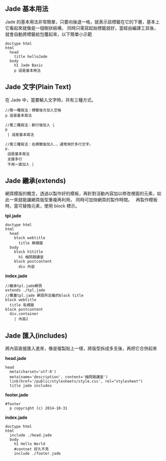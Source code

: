 ## Jade 基本用法
Jade 的基本用法非常簡單，只要向後退一格，就表示該標籤在它的下層，基本上它看起來就像是一個樹狀結構，
同時只需寫起始標籤就好，當經由編譯工具後，就會自動將標籤給包覆起來，以下簡單小示範
```jade
doctype html
html
  head
    title helloJade
  body
    h1 Jade Basic
    p 這是基本用法
```

## Jade 文字(Plain Text)
在 Jade 中，當要輸入文字時，共有三種方式。
 ```
//第一種寫法：標籤後方加入空格
p 這是基本寫法

//第二種寫法：斷行後加入 |
p
  | 這是基本寫法
  
//第三種寫法：在標籤後加入.，通常用於多行文字。
p.
  這是基本寫法
  支援多行
  不用一直加入 |
```

## Jade 繼承(extends)
網頁模版的概念，透過以製作好的模板，再針對活動內容加以修改裡面的元素，如此一來就能讓網頁版型重複再利用，
同時可加快網頁的製作時間。  
再製作模板時，當可替換元素，使用 block 標示。

**tpl.jade**
```
doctype html
html
  head
    block webtitle
      title 無標題
  body
    block h1title
      h1 梅問題講堂
    block postcontent
      div 內容
```

**index.jade**
```
//繼承tpl.jade網頁
extends ./tpl.jade
//覆蓋tpl.jade 網頁所定義的block title
block webtitle
  title 有標題
block postcontent
  div.container
    | 內容2
```

## Jade 匯入(includes)
將內容直接匯入進來，像是複製貼上一樣，將版型拆成多支後，再把它合併起來

**head.jade**
```
head
  meta(charset='utf-8')
  meta(name='description', content='梅問題講堂')
  link(href='/public/stylesheets/style.css', rel="stylesheet")
  title jade includes
```
**footer.jade**
```
#footer
  p copyright (c) 2014-10-31
```
**index.jade**
```
doctype html
html
  include ./head.jade
  body
    h1 Hello World
    #contnet 好久不見
    include ./footer.jade
```









